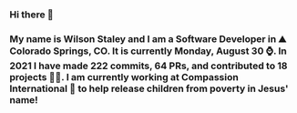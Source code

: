 ### Hi there 👋

### My name is Wilson Staley and I am a Software Developer in ⛰ Colorado Springs, CO.  It is currently Monday, August 30 ⌚. In 2021 I have made 222 commits, 64 PRs, and contributed to 18 projects 👨‍💻. I am currently working at Compassion International 🏢 to help release children from poverty in Jesus' name!